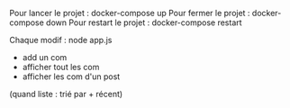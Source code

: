 Pour lancer le projet : docker-compose up
Pour fermer le projet : docker-compose down
Pour restart le projet : docker-compose restart

Chaque modif : node app.js

- add un com
- afficher tout les com
- afficher les com d'un post

(quand liste : trié par + récent)